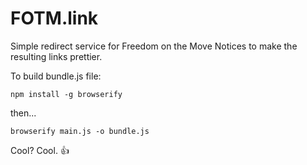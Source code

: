 # FOTM.link

Simple redirect service for Freedom on the Move Notices to make the resulting links prettier.

To build bundle.js file:

```npm install -g browserify```

then...

```browserify main.js -o bundle.js```

Cool? Cool. 👍